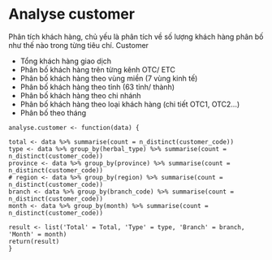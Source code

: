 # Analyse customer
Phân tích khách hàng, chủ yếu là phân tích về số lượng khách hàng phân bố như thế nào trong từng tiêu chí.
Customer
- Tổng khách hàng giao dịch
- Phân bố khách hàng trên từng kênh OTC/ ETC
- Phân bố khách hàng theo vùng miền (7 vùng kinh tế)
- Phân bố khách hàng theo tỉnh (63 tỉnh/ thành)
- Phân bố khách hàng theo chi nhánh
- Phân bố khách hàng theo loại khách hàng (chi tiết OTC1, OTC2...)
- Phân bố theo tháng

```
analyse.customer <- function(data) {

total <- data %>% summarise(count = n_distinct(customer_code))
type <- data %>% group_by(herbal_type) %>% summarise(count = n_distinct(customer_code))
province <- data %>% group_by(province) %>% summarise(count = n_distinct(customer_code))
# region <- data %>% group_by(region) %>% summarise(count = n_distinct(customer_code))
branch <- data %>% group_by(branch_code) %>% summarise(count = n_distinct(customer_code))
month <- data %>% group_by(month) %>% summarise(count = n_distinct(customer_code))

result <- list('Total' = Total, 'Type' = type, 'Branch' = branch, 'Month' = month)
return(result)
}
```
